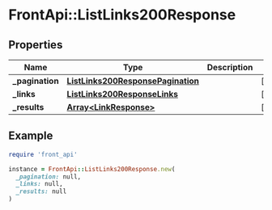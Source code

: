 # FrontApi::ListLinks200Response

## Properties

| Name | Type | Description | Notes |
| ---- | ---- | ----------- | ----- |
| **_pagination** | [**ListLinks200ResponsePagination**](ListLinks200ResponsePagination.md) |  | [optional] |
| **_links** | [**ListLinks200ResponseLinks**](ListLinks200ResponseLinks.md) |  | [optional] |
| **_results** | [**Array&lt;LinkResponse&gt;**](LinkResponse.md) |  | [optional] |

## Example

```ruby
require 'front_api'

instance = FrontApi::ListLinks200Response.new(
  _pagination: null,
  _links: null,
  _results: null
)
```

